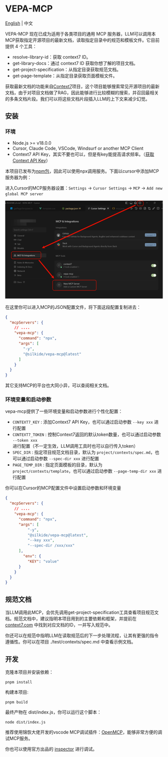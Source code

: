 # VEPA-MCP

[English](./README.md) | 中文

VEPA-MCP 现在已成为适用于各类项目的通用 MCP 服务器，LLM可以调用本MCP获取指定开源项目的最新文档，读取指定目录中的规范和模板文件。它目前提供 4 个工具： 

- resolve-library-id：获取 context7 ID。
- get-library-docs：通过 context7 ID 获取你想了解的项目文档。 
- get-project-specification：从指定目录获取规范文档。 
- get-page-template：从指定目录获取页面模板文件。

获取最新文档的功能来自[Context7](https://github.com/upstash/context7)项目，这个项目能够搜索常见开源项目的最新文档，由于对项目文档做了RAG，因此能够进行比较模糊的搜索，并召回最相关的多条文档片段。我们可以将这些文档片段插入LLM的上下文来减少幻觉。

## 安装

### 环境

- Node.js >= v18.0.0
- Cursor, Claude Code, VSCode, Windsurf or another MCP Client
- Context7 API Key，其实不要也可以，但是有key能提高请求频率。（[获取Context API Key](https://context7.com/dashboard)）

本项目已发布为[npm包](https://www.npmjs.com/package/@silkide/vepa-mcp)，因此可以使用npx调用服务。下面以cursor中添加MCP服务器为例：

进入Cursor的MCP服务器设置：`Settings` -> `Cursor Settings` -> `MCP` -> `Add new global MCP server`

![](./icons/cursor-mcp-setting.png)

在这里你可以进入MCP的JSON配置文件，将下面这段配置复制进去：

``` JSON
{
  "mcpServers": {
    // ....
    "vepa-mcp": {
      "command": "npx",
      "args": [
        "-y",
        "@silkide/vepa-mcp@latest"
      ]
    }
  }
}
```

其它支持MCP的平台也大同小异，可以查阅相关文档。

### 环境变量和启动参数

vepa-mcp提供了一些环境变量和启动参数进行个性化配置：

- `CONTEXT7_KEY` : 添加Context7 API Key，也可以通过启动参数 `--key xxx` 进行配置
- `CONTEXT7_TOKEN` : 控制Context7返回的默认token数量，也可以通过启动参数 `--token xxx` 进行配置（不一定生效，LLM调用工具时也可以自行传入token）
- `SPEC_DIR` : 指定项目规范文档目录，默认为 `project/contexts/spec.md`，也可以通过启动参数 `--spec-dir xxx` 进行配置
- `PAGE_TEMP_DIR` : 指定页面模板的目录，默认为 `project/contexts/template`，也可以通过启动参数 `--page-temp-dir xxx` 进行配置

你可以在Cursor的MCP配置文件中设置启动参数和环境变量

```json
{
  "mcpServers": {
    // ....
    "vepa-mcp": {
      "command": "npx",
      "args": [
          "-y",
          "@silkide/vepa-mcp@latest",
          "--key xxx",
          "--spec-dir /xxx/xxx"
      ],
        "env": {
          "KEY": "value"
      }
    }
  }
}
```

## 规范文档

当LLM调用此MCP，会优先调用get-project-specification工具查看项目规范文档。规范文档中，建议指明本项目用到的主要依赖和框架，并提前在[context7.com](https://context7.com/) 中找到对应文档的ID，一并写入规范中。

你还可以在规范中指明LLM在读取规范后的下一步处理流程，让其有更强的指令遵循性。你可以在项目 ./test/contexts/spec.md 中查看示例文档。

## 开发

克隆本项目并安装依赖：

```shel
pnpm install
```

构建本项目: 

```shell
pnpm build
```

最终产物在 dist/index.js，你可以运行这个脚本：

```shell
node dist/index.js
```

推荐使用锦恢大佬开发的vscode MCP调试插件：[OpenMCP](https://openmcp.kirigaya.cn/zh/)，能够非常方便的调试MCP服务。

你也可以使用官方出品的 [inspector](https://github.com/modelcontextprotocol/inspector) 进行调试。

